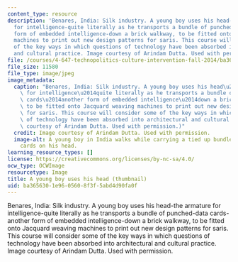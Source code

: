 ```yaml
---
content_type: resource
description: 'Benares, India: Silk industry. A young boy uses his head-the armature
  for intelligence-quite literally as he transports a bundle of punched-data cards-another
  form of embedded intelligence-down a brick walkway, to be fitted onto Jacquard weaving
  machines to print out new design patterns for saris. This course will consider some
  of the key ways in which questions of technology have been absorbed into architectural
  and cultural practice. Image courtesy of Arindam Dutta. Used with permission.'
file: /courses/4-647-technopolitics-culture-intervention-fall-2014/ba3656301e9605608f3f5abd4d90fa0f_4-647f14-th.jpg
file_size: 11580
file_type: image/jpeg
image_metadata:
  caption: "Benares, India: Silk industry. A young boy uses his head\u2014the armature\
    \ for intelligence\u2014quite literally as he transports a bundle of punched-data\
    \ cards\u2014another form of embedded intelligence\u2014down a brick walkway,\
    \ to be fitted onto Jacquard weaving machines to print out new design patterns\
    \ for saris. This course will consider some of the key ways in which questions\
    \ of technology have been absorbed into architectural and cultural practice. (Image\
    \ courtesy of Arindam Dutta. Used with permission.)"
  credit: Image courtesy of Arindam Dutta. Used with permission.
  image-alt: A young boy in India walks while carrying a tied up bundle of punched-data
    cards on his head.
learning_resource_types: []
license: https://creativecommons.org/licenses/by-nc-sa/4.0/
ocw_type: OCWImage
resourcetype: Image
title: A young boy uses his head (thumbnail)
uid: ba365630-1e96-0560-8f3f-5abd4d90fa0f
---
```

Benares, India: Silk industry. A young boy uses his head-the armature for intelligence-quite literally as he transports a bundle of punched-data cards-another form of embedded intelligence-down a brick walkway, to be fitted onto Jacquard weaving machines to print out new design patterns for saris. This course will consider some of the key ways in which questions of technology have been absorbed into architectural and cultural practice. Image courtesy of Arindam Dutta. Used with permission.